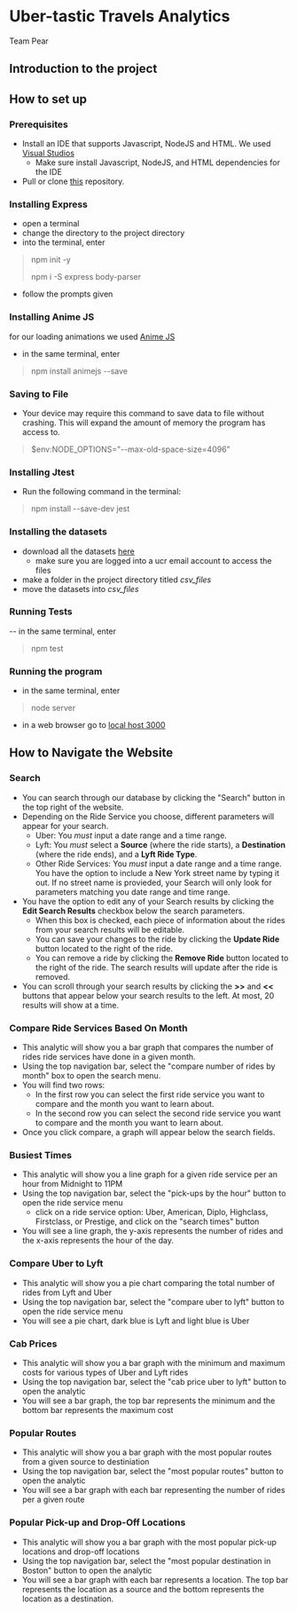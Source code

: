# Uber-tastic Travels Analytics 
Team Pear


## Introduction to the project

## How to set up
### Prerequisites

- Install an IDE that supports Javascript, NodeJS and HTML. We used [Visual Studios](https://visualstudio.microsoft.com/downloads/)
  - Make sure install Javascript, NodeJS, and HTML dependencies for the IDE
- Pull or clone [this](https://github.com/ucr-cs180-fall21/cs180project-021-team-pear-1.git) repository.

### Installing Express

- open a terminal
- change the directory to the project directory
- into the terminal, enter 
> npm init -y
> 
> npm i -S express body-parser
- follow the prompts given

### Installing Anime JS

for our loading animations we used [Anime JS](https://animejs.com/)
- in the same terminal, enter
> npm install animejs --save

### Saving to File

- Your device may require this command to save data to file without crashing. This will expand the amount of memory the program has access to.
> $env:NODE_OPTIONS="--max-old-space-size=4096"

### Installing Jtest

- Run the following command in the terminal:
> npm install --save-dev jest

### Installing the datasets

- download all the datasets [here](https://drive.google.com/drive/u/3/folders/1_u6Z-ZV5rL95LQMRHPuvhntG_-pJlbWG)
  - make sure you are logged into a ucr email account to access the files
- make a folder in the project directory titled *csv_files*
- move the datasets into *csv_files*

### Running Tests
-- in the same terminal, enter
> npm test


### Running the program

- in the same terminal, enter 
> node server
- in a web browser go to [local host 3000](http://localhost:3000/)

## How to Navigate the Website
### Search

- You can search through our database by clicking the "Search" button in the top right of the website.
- Depending on the Ride Service you choose, different parameters will appear for your search.
   - Uber: You *must* input a date range and a time range.
   - Lyft: You *must* select a **Source** (where the ride starts), a **Destination** (where the ride ends), and a **Lyft Ride Type**.
   - Other Ride Services: You *must* input a date range and a time range. You have the option to include a New York street name by typing it out. If no street name is provieded, your Search will only look for parameters matching you date range and time range.
 - You have the option to edit any of your Search results by clicking the **Edit Search Results** checkbox below the search parameters.
    - When this box is checked, each piece of information about the rides from your search results will be editable.
    - You can save your changes to the ride by clicking the **Update Ride** button located to the right of the ride.
    - You can remove a ride by clicking the **Remove Ride** button located to the right of the ride. The search results will update after the ride is removed.
 - You can scroll through your search results by clicking the **>>** and **<<** buttons that appear below your search results to the left. At most, 20 results will show at a time.

### Compare Ride Services Based On Month

- This analytic will show you a bar graph that compares the number of rides ride services have done in a given month.
- Using the top navigation bar, select the "compare number of rides by month" box to open the search menu.
- You will find two rows:
  - In the first row you can select the first ride service you want to compare and the month you want to learn about.
  - In the second row you can select the second ride service you want to compare and the month you want to learn about.
- Once you click compare, a graph will appear below the search fields.


### Busiest Times

- This analytic will show you a line graph for a given ride service per an hour from Midnight to 11PM
- Using the top navigation bar, select the "pick-ups by the hour" button to open the ride service menu
  - click on a ride service option: Uber, American, Diplo, Highclass, Firstclass, or Prestige, and click on the "search times" button
- You will see a line graph, the y-axis represents the number of rides and the x-axis represents the hour of the day.

### Compare Uber to Lyft

- This analytic will show you a pie chart comparing the total number of rides from Lyft and Uber
- Using the top navigation bar, select the "compare uber to lyft" button to open the ride service menu
- You will see a pie chart, dark blue is Lyft and light blue is Uber


### Cab Prices

- This analytic will show you a bar graph with the minimum and maximum costs for various types of Uber and Lyft rides
- Using the top navigation bar, select the "cab price uber to lyft" button to open the analytic
- You will see a bar graph, the top bar represents the minimum and the bottom bar represents the maximum cost

### Popular Routes

- This analytic will show you a bar graph with the most popular routes from a given source to destiniation
- Using the top navigation bar, select the "most popular routes" button to open the analytic
- You will see a bar graph with each bar representing the number of rides per a given route

### Popular Pick-up and Drop-Off Locations

- This analytic will show you a bar graph with the most popular pick-up locations and drop-off locations
- Using the top navigation bar, select the "most popular destination in Boston" button to open the analytic
- You will see a bar graph with each bar represents a location. The top bar represents the location as a source and the bottom represents the location as a destination. 
